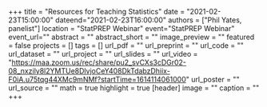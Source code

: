 +++ title = "Resources for Teaching Statistics" date = "2021-02-23T15:00:00" dateend="2021-02-23T16:00:00" authors = ["Phil Yates, panelist"] location = "StatPREP Webinar" event="StatPREP Webinar" event_url="" abstract = "" abstract_short = "" image_preview = "" featured = false projects = [] tags = [] url_pdf = "" url_preprint = "" url_code = "" url_dataset = "" url_project = "" url_slides = "" url_video = "https://maa.zoom.us/rec/share/pu2_svCXs3cDGr02-08_nxzily8l2YMTUe8DlvjoCeY408DkTdabzDhiix-F0iA.u75tqg44XMc9mNMf?startTime=1614114061000" url_poster = "" url_source = "" math = true highlight = true [header] image = "" caption = "" +++

